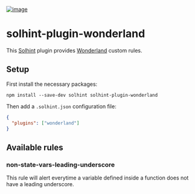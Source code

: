 [![image](https://img.shields.io/npm/v/solhint-plugin-wonderland.svg?style=flat-square)](https://www.npmjs.org/package/solhint-plugin-wonderland)

# solhint-plugin-wonderland

This [Solhint](https://github.com/protofire/solhint/) plugin provides [Wonderland](https://github.com/defi-wonderland) custom rules.

## Setup

First install the necessary packages:

```
npm install --save-dev solhint solhint-plugin-wonderland
```

Then add a `.solhint.json` configuration file:

```json
{
  "plugins": ["wonderland"]
}
```

## Available rules

### non-state-vars-leading-underscore

This rule will alert everytime a variable defined inside a function does not have a leading underscore.
